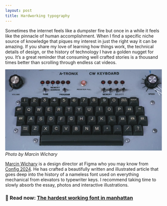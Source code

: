 ```yaml
---
layout: post
title: Hardworking typography
---
```

Sometimes the internet feels like a dumpster fire but once in a while it feels like the pinnacle of human accomplishment. When I find a specific niche source of knowledge that piques my interest in just the right way it can be amazing. <!--more--> If you share my love of learning how things work, the technical details of design, or the history of technology I have a golden nugget for you. It’s a great reminder that consuming well crafted stories is a thousand times better than scrolling through endless cat videos.

![A vintage keyboard labeled “A-TRONIX CW KEYBOARD” - Photo by Marcin Wichary](/assets/posts/hardworking1.png)
*Photo by Marcin Wichary*

[Marcin Wichary](https://aresluna.org/) is a design director at Figma who you may know from [Config 2024](https://www.youtube.com/watch?v=SDI8ubVZi7w). He has crafted a beautifully written and illustrated article that goes deep into the history of a nameless font used on everything mechanical from elevators to typewriter keys. I recommend taking time to slowly absorb the essay, photos and interactive illustrations.

### 📖 Read now: [The hardest working font in manhattan](https://aresluna.org/the-hardest-working-font-in-manhattan/)
